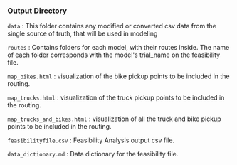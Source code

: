### Output Directory

`data` : This folder contains any modified or converted csv data from the single source of truth, that will be used in modeling  

`routes` : Contains folders for each model, with their routes inside. The name of each folder corresponds with the model's trial_name on the feasibility file. 

`map_bikes.html` : visualization of the bike pickup points to be included in the routing. 

`map_trucks.html` : visualization of the truck pickup points to be included in the routing. 

`map_trucks_and_bikes.html` : visualization of all the truck and bike pickup points to be included in the routing. 

`feasibilityfile.csv` : Feasibility Analysis output csv file. 

`data_dictionary.md` : Data dictionary for the feasibility file. 

